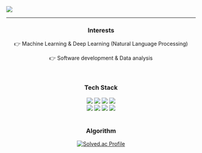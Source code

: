 <img src="https://capsule-render.vercel.app/api?type=soft&color=0:CCFF99,100:669900&height=100&section=header&text=Hyunsoo.md&fontSize=50&fontColor=FFFFFF&animation=twinkling"/>

---
<div align="center">
  
  <h3>Interests</h3>
  
  :point_right: Machine Learning & Deep Learning (Natural Language Processing)

  :point_right: Software development & Data analysis

  <br>
  
  <h3>Tech Stack</h3>
  <div>
  <img src="https://img.shields.io/badge/Python-3776AB?style=for-the-badge&logo=Python&logoColor=white">
  <img src="https://img.shields.io/badge/PyTorch-EE4C2C?style=for-the-badge&logo=PyTorch&logoColor=white">
  <img src="https://img.shields.io/badge/Django-092E20?style=for-the-badge&logo=Django&logoColor=white">
  <img src="https://img.shields.io/badge/MySQL-4479A1?style=for-the-badge&logo=MySQL&logoColor=white">
  </div>
  <div>
  <img src="https://img.shields.io/badge/Elasticsearch-005571?style=for-the-badge&logo=Elasticsearch&logoColor=white">
  <img src="https://img.shields.io/badge/github-181717?style=for-the-badge&logo=github&logoColor=white">
  <img src="https://img.shields.io/badge/apacheairflow-017CEE?style=for-the-badge&logo=apacheairflow&logoColor=white">
  <img src="https://img.shields.io/badge/VSCode-007ACC?style=for-the-badge&logo=VisualStudioCode&logoColor=white">
  </div>
  
  <br>
  
  <h3>Algorithm</h3>
  
  [![Solved.ac Profile](http://mazassumnida.wtf/api/v2/generate_badge?boj=khs0415p)](https://solved.ac/khs0415p/)
  
</div>



 
</div>
<!--
**khs0415p/khs0415p** is a ✨ _special_ ✨ repository because its `README.md` (this file) appears on your GitHub profile.

Here are some ideas to get you started:

- 🔭 I’m currently working on ...
- 🌱 I’m currently learning ...
- 👯 I’m looking to collaborate on ...
- 🤔 I’m looking for help with ...
- 💬 Ask me about ...
- 📫 How to reach me: ...
- 😄 Pronouns: ...
- ⚡ Fun fact: ...
-->
